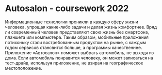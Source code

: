 # Autosalon - coursework 2022

Информационные технологии проникли в каждую сферу жизни человека, упрощая какие-либо задачи и делая жизнь комфортнее. Вряд ли современный человек представляют свою жизнь без смартфона, планшета или компьютера. Таким образом, мобильные приложения потихоньку стали востребованным продуктом на рынке, с каждым годом сервисов становится больше, а программы качественнее. Приложение «Автосалон» поможет выбрать автомобиль, не выходя из дома. Если автомобиль понравится человеку, он может записаться на тест-драйв, используя приложение, не взирая на географическое местоположение. 
